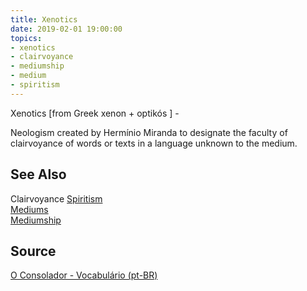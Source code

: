 ```yaml
---
title: Xenotics
date: 2019-02-01 19:00:00
topics:
- xenotics 
- clairvoyance
- mediumship
- medium
- spiritism
---
```


Xenotics [from Greek xenon + optikós ] - 

Neologism created by Hermínio Miranda to designate the faculty of clairvoyance
of words or texts in a language unknown to the medium.

## See Also
Clairvoyance
[Spiritism](/spiritism)  
[Mediums](../medium)   
[Mediumship](/spiritism/mediumship)  

## Source
[O Consolador - Vocabulário (pt-BR)](http://www.oconsolador.com.br/linkfixo/vocabulario/principal.html)

